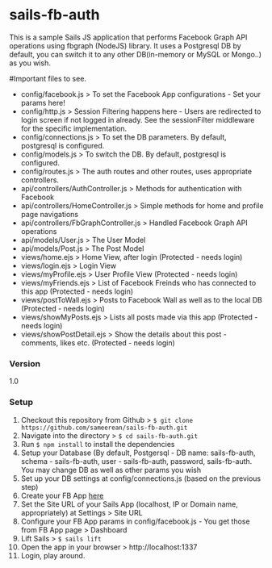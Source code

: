 # sails-fb-auth

This is a sample Sails JS application that performs Facebook Graph API operations using fbgraph (NodeJS) library. It uses a Postgresql DB by default, you can switch it to any other DB(in-memory or MySQL or Mongo..) as you wish.

#Important files to see.
   -   config/facebook.js >  To set the Facebook App configurations - Set your params here!
   -   config/http.js > Session Filtering happens here - Users are redirected to login screen if not logged in already. See the sessionFilter middleware for the specific implementation.
   -   config/connections.js >  To set the DB parameters. By default, postgresql is configured.
   -   config/models.js >  To switch the DB. By default, postgresql is configured.
   -   config/routes.js >  The auth routes and other routes, uses appropriate controllers.
   -   api/controllers/AuthController.js > Methods for authentication with Facebook
   -   api/controllers/HomeController.js > Simple methods for home and profile page navigations
   -   api/controllers/FbGraphController.js > Handled Facebook Graph API operations
   -   api/models/User.js > The User Model
   -   api/models/Post.js > The Post Model
   -   views/home.ejs > Home View, after login (Protected - needs login)
   -   views/login.ejs > Login View
   -   views/myProfile.ejs > User Profile View (Protected - needs login)
   -   views/myFriends.ejs > List of Facebook Freinds who has connected to this app (Protected - needs login)
   -   views/postToWall.ejs > Posts to Facebook Wall as well as to the local DB (Protected - needs login)
   -   views/showMyPosts.ejs > Lists all posts made via this app (Protected - needs login)
   -   views/showPostDetail.ejs > Show the details about this post - comments, likes etc. (Protected - needs login)

### Version
1.0

### Setup

   1. Checkout this repository from Github > ```$ git clone https://github.com/sameerean/sails-fb-auth.git ```
   2. Navigate into the directory > ```$ cd sails-fb-auth.git```
   3. Run ```$ npm install``` to install the dependencies
   4. Setup your Database (By default, Postgersql - DB name: sails-fb-auth, schema - sails-fb-auth, user - sails-fb-auth, password, sails-fb-auth. You may change DB as well as other params you wish
   5. Set up your DB settings at config/connections.js (based on the previous step)
   6. Create your FB App [here](https://developers.facebook.com/apps)
   7. Set the Site URL of your Sails App (localhost, IP or Domain name, appropriately) at Settings > Site URL
   8. Configure your FB App params in config/facebook.js - You get those from FB App page > Dashboard
   9. Lift Sails > ```$ sails lift```
   10. Open the app in your browser > http://localhost:1337
   11. Login, play around.
   
